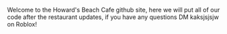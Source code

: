 Welcome to the Howard's Beach Cafe github site, here we will put all of our code after the restaurant updates, if you have any questions DM kaksjsjsjw on Roblox! 
